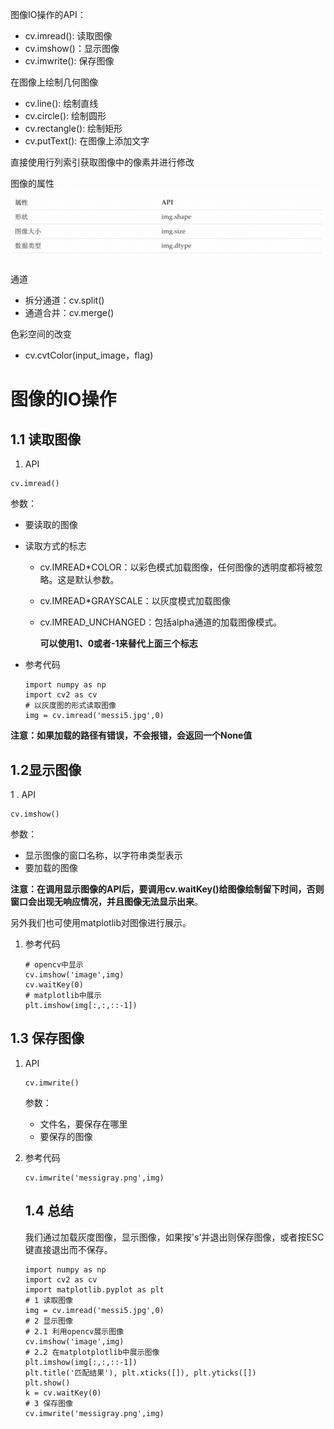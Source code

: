图像IO操作的API：
- cv.imread(): 读取图像
- cv.imshow()：显示图像
- cv.imwrite(): 保存图像

在图像上绘制几何图像
- cv.line(): 绘制直线
- cv.circle(): 绘制圆形
- cv.rectangle(): 绘制矩形
- cv.putText(): 在图像上添加文字

直接使用行列索引获取图像中的像素并进行修改  

图像的属性
![](../photo/Pasted%20image%2020240119105626.png)

通道
- 拆分通道：cv.split()
- 通道合并：cv.merge()

色彩空间的改变
- cv.cvtColor(input_image，flag)

# 图像的IO操作

## 1.1 读取图像

1. API

```
cv.imread()
```

参数：

- 要读取的图像
    
- 读取方式的标志
    
    - cv.IMREAD*COLOR：以彩色模式加载图像，任何图像的透明度都将被忽略。这是默认参数。
        
    - cv.IMREAD*GRAYSCALE：以灰度模式加载图像
        
    - cv.IMREAD_UNCHANGED：包括alpha通道的加载图像模式。
        
        **可以使用1、0或者-1来替代上面三个标志**
        
- 参考代码
    
    ```
    import numpy as np
    import cv2 as cv
    # 以灰度图的形式读取图像
    img = cv.imread('messi5.jpg',0)
    ```
    

**注意：如果加载的路径有错误，不会报错，会返回一个None值**

## 1.2显示图像

1 . API

```
cv.imshow()
```

参数：

- 显示图像的窗口名称，以字符串类型表示
- 要加载的图像

**注意：在调用显示图像的API后，要调用cv.waitKey()给图像绘制留下时间，否则窗口会出现无响应情况，并且图像无法显示出来**。

另外我们也可使用matplotlib对图像进行展示。

1. 参考代码
    
    ```
    # opencv中显示
    cv.imshow('image',img)
    cv.waitKey(0)
    # matplotlib中展示
    plt.imshow(img[:,:,::-1])
    ```
    

## 1.3 保存图像

1. API
    
    ```
    cv.imwrite()
    ```
    
    参数：
    
    - 文件名，要保存在哪里
    - 要保存的图像
2. 参考代码
    
    ```
    cv.imwrite('messigray.png',img)
    ```
    
    ## 1.4 总结
    
    我们通过加载灰度图像，显示图像，如果按's'并退出则保存图像，或者按ESC键直接退出而不保存。
    
    ```
    import numpy as np
    import cv2 as cv
    import matplotlib.pyplot as plt
    # 1 读取图像
    img = cv.imread('messi5.jpg',0)
    # 2 显示图像
    # 2.1 利用opencv展示图像
    cv.imshow('image',img)
    # 2.2 在matplotplotlib中展示图像
    plt.imshow(img[:,:,::-1])
    plt.title('匹配结果'), plt.xticks([]), plt.yticks([])
    plt.show()
    k = cv.waitKey(0)
    # 3 保存图像
    cv.imwrite('messigray.png',img)
    ```
